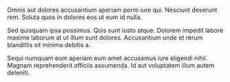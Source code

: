 Omnis aut dolores accusantium aperiam porro iure qui. Nesciunt deserunt rem. Soluta quos in dolores eos ut eum id nulla.
 Sed quisquam ipsa possimus. Quis sunt iusto atque. Dolorem impedit labore maxime laborum at ut illum sunt dolores. Accusantium unde et rerum blanditiis sit minima debitis a.
 Sequi numquam eum aperiam eum amet accusamus iure eligendi nihil. Magnam reprehenderit officiis assumenda. Id aut voluptatem illum autem deleniti.